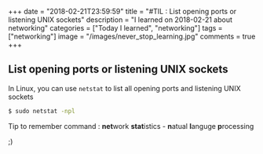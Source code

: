 +++
date = "2018-02-21T23:59:59"
title = "#TIL : List opening ports or listening UNIX sockets"
description = "I learned on 2018-02-21 about networking"
categories = ["Today I learned", "networking"]
tags = ["networking"]
image = "/images/never_stop_learning.jpg"
comments = true
+++



## List opening ports or listening UNIX sockets

In Linux, you can use `netstat` to list all opening ports and listening UNIX sockets

```bash
$ sudo netstat -npl
```

Tip to remember command : **net**work **stat**istics - **n**atual **l**anguge **p**rocessing

;)
